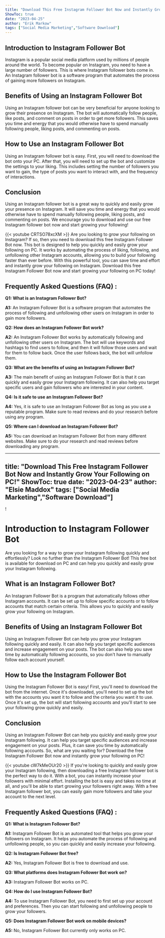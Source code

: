 ```yaml
---
title: "Download This Free Instagram Follower Bot Now and Instantly Grow Your Following on PC!"
ShowToc: true 
date: "2023-04-25"
author: "Erik Markow" 
tags: ["Social Media Marketing","Software Download"]
---
```

## Introduction to Instagram Follower Bot

Instagram is a popular social media platform used by millions of people around the world. To become popular on Instagram, you need to have a large number of followers. This is where Instagram follower bots come in. An Instagram follower bot is a software program that automates the process of gaining more followers on Instagram.

## Benefits of Using an Instagram Follower Bot

Using an Instagram follower bot can be very beneficial for anyone looking to grow their presence on Instagram. The bot will automatically follow people, like posts, and comment on posts in order to get more followers. This saves you time and energy that you would otherwise have to spend manually following people, liking posts, and commenting on posts.

## How to Use an Instagram Follower Bot

Using an Instagram follower bot is easy. First, you will need to download the bot onto your PC. After that, you will need to set up the bot and customize the settings to your liking. This includes setting the number of followers you want to gain, the type of posts you want to interact with, and the frequency of interactions.

## Conclusion

Using an Instagram follower bot is a great way to quickly and easily grow your presence on Instagram. It will save you time and energy that you would otherwise have to spend manually following people, liking posts, and commenting on posts. We encourage you to download and use our free Instagram follower bot now and start growing your following!

{{< youtube CRTSO78xcXM >}} 
Are you looking to grow your following on Instagram? If so, then you need to download this free Instagram Follower Bot now. This bot is designed to help you quickly and easily grow your following on PC. It works by automating the process of liking, following, and unfollowing other Instagram accounts, allowing you to build your following faster than ever before. With this powerful tool, you can save time and effort and instantly grow your following on Instagram. Download this free Instagram Follower Bot now and start growing your following on PC today!

## Frequently Asked Questions (FAQ) :
**Q1: What is an Instagram Follower Bot?**

**A1:** An Instagram Follower Bot is a software program that automates the process of following and unfollowing other users on Instagram in order to gain more followers.

**Q2: How does an Instagram Follower Bot work?**

**A2:** An Instagram Follower Bot works by automatically following and unfollowing other users on Instagram. The bot will use keywords and hashtags to find users to follow, and then it will follow those users and wait for them to follow back. Once the user follows back, the bot will unfollow them.

**Q3: What are the benefits of using an Instagram Follower Bot?**

**A3:** The main benefit of using an Instagram Follower Bot is that it can quickly and easily grow your Instagram following. It can also help you target specific users and gain followers who are interested in your content.

**Q4: Is it safe to use an Instagram Follower Bot?**

**A4:** Yes, it is safe to use an Instagram Follower Bot as long as you use a reputable program. Make sure to read reviews and do your research before using any program.

**Q5: Where can I download an Instagram Follower Bot?**

**A5:** You can download an Instagram Follower Bot from many different websites. Make sure to do your research and read reviews before downloading any program.

---
title: "Download This Free Instagram Follower Bot Now and Instantly Grow Your Following on PC!"
ShowToc: true 
date: "2023-04-23"
author: "Elsie Maddox" 
tags: ["Social Media Marketing","Software Download"]
---
!

# Introduction to Instagram Follower Bot

Are you looking for a way to grow your Instagram following quickly and effortlessly? Look no further than the Instagram Follower Bot! This free bot is available for download on PC and can help you quickly and easily grow your Instagram following. 

## What is an Instagram Follower Bot?

An Instagram Follower Bot is a program that automatically follows other Instagram accounts. It can be set up to follow specific accounts or to follow accounts that match certain criteria. This allows you to quickly and easily grow your following on Instagram. 

## Benefits of Using an Instagram Follower Bot

Using an Instagram Follower Bot can help you grow your Instagram following quickly and easily. It can also help you target specific audiences and increase engagement on your posts. The bot can also help you save time by automatically following accounts, so you don't have to manually follow each account yourself. 

## How to Use the Instagram Follower Bot

Using the Instagram Follower Bot is easy! First, you'll need to download the bot from the internet. Once it's downloaded, you'll need to set up the bot with the accounts you want it to follow and the criteria you want it to use. Once it's set up, the bot will start following accounts and you'll start to see your following grow quickly and easily. 

## Conclusion

Using an Instagram Follower Bot can help you quickly and easily grow your Instagram following. It can help you target specific audiences and increase engagement on your posts. Plus, it can save you time by automatically following accounts. So, what are you waiting for? Download the free Instagram Follower Bot now and instantly grow your following on PC!

{{< youtube cW7kMeOUr20 >}} 
If you're looking to quickly and easily grow your Instagram following, then downloading a free Instagram follower bot is the perfect way to do it. With a bot, you can instantly increase your followers with minimal effort. Installing the bot is easy and takes no time at all, and you'll be able to start growing your followers right away. With a free Instagram follower bot, you can easily gain more followers and take your account to the next level.

## Frequently Asked Questions (FAQ) :
**Q1: What is Instagram Follower Bot?**

**A1:** Instagram Follower Bot is an automated tool that helps you grow your followers on Instagram. It helps you automate the process of following and unfollowing people, so you can quickly and easily increase your following.

**Q2: Is Instagram Follower Bot free?**

**A2:** Yes, Instagram Follower Bot is free to download and use. 

**Q3: What platforms does Instagram Follower Bot work on?**

**A3:** Instagram Follower Bot works on PC.

**Q4: How do I use Instagram Follower Bot?**

**A4:** To use Instagram Follower Bot, you need to first set up your account and preferences. Then you can start following and unfollowing people to grow your followers.

**Q5: Does Instagram Follower Bot work on mobile devices?**

**A5:** No, Instagram Follower Bot currently only works on PC.


